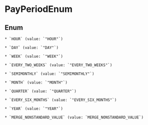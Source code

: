 
# PayPeriodEnum

## Enum


    * `HOUR` (value: `"HOUR"`)

    * `DAY` (value: `"DAY"`)

    * `WEEK` (value: `"WEEK"`)

    * `EVERY_TWO_WEEKS` (value: `"EVERY_TWO_WEEKS"`)

    * `SEMIMONTHLY` (value: `"SEMIMONTHLY"`)

    * `MONTH` (value: `"MONTH"`)

    * `QUARTER` (value: `"QUARTER"`)

    * `EVERY_SIX_MONTHS` (value: `"EVERY_SIX_MONTHS"`)

    * `YEAR` (value: `"YEAR"`)

    * `MERGE_NONSTANDARD_VALUE` (value: `MERGE_NONSTANDARD_VALUE`)


